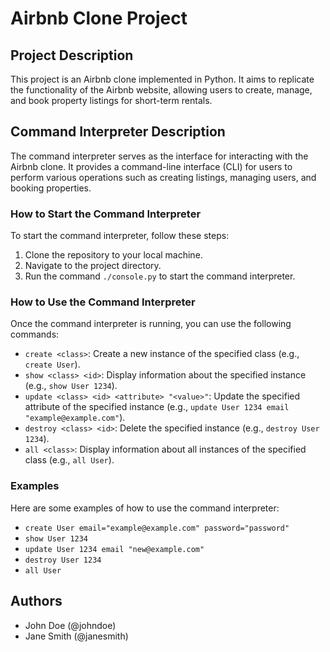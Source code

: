 # Airbnb Clone Project

## Project Description
This project is an Airbnb clone implemented in Python. It aims to replicate the functionality of the Airbnb website, allowing users to create, manage, and book property listings for short-term rentals.

## Command Interpreter Description
The command interpreter serves as the interface for interacting with the Airbnb clone. It provides a command-line interface (CLI) for users to perform various operations such as creating listings, managing users, and booking properties.

### How to Start the Command Interpreter
To start the command interpreter, follow these steps:
1. Clone the repository to your local machine.
2. Navigate to the project directory.
3. Run the command `./console.py` to start the command interpreter.

### How to Use the Command Interpreter
Once the command interpreter is running, you can use the following commands:
- `create <class>`: Create a new instance of the specified class (e.g., `create User`).
- `show <class> <id>`: Display information about the specified instance (e.g., `show User 1234`).
- `update <class> <id> <attribute> "<value>"`: Update the specified attribute of the specified instance (e.g., `update User 1234 email "example@example.com"`).
- `destroy <class> <id>`: Delete the specified instance (e.g., `destroy User 1234`).
- `all <class>`: Display information about all instances of the specified class (e.g., `all User`).

### Examples
Here are some examples of how to use the command interpreter:
- `create User email="example@example.com" password="password"`
- `show User 1234`
- `update User 1234 email "new@example.com"`
- `destroy User 1234`
- `all User`

## Authors
- John Doe (@johndoe)
- Jane Smith (@janesmith)

